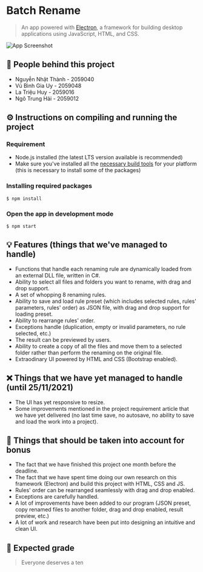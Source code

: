 # Batch Rename
> An app powered with [Electron](https://www.electronjs.org/), a framework for building desktop applications using JavaScript, HTML, and CSS.

![App Screenshot](https://scontent.fsgn5-8.fna.fbcdn.net/v/t1.15752-9/260902156_1475669992851348_4585694398908888505_n.png?_nc_cat=109&ccb=1-5&_nc_sid=ae9488&_nc_ohc=SelIewRS_V0AX_E1t1x&_nc_ht=scontent.fsgn5-8.fna&oh=2cc025cd368632fa5482d67233910948&oe=61C457F0)
## :construction_worker: People behind this project
- Nguyễn Nhật Thành - 2059040
- Vũ Bình Gia Uy - 2059048
- La Triệu Huy - 2059016
- Ngô Trung Hải - 2059012
## :gear: Instructions on compiling and running the project
### Requirement
- Node.js installed (the latest LTS version available is recommended)
- Make sure you've installed all the [necessary build tools](https://github.com/TooTallNate/node-gyp#installation) for your platform (this is necessary to install some of the packages)
### Installing required packages
```
$ npm install
```
### Open the app in development mode
```
$ npm start
```
## :bulb: Features (things that we've managed to handle)
- Functions that handle each renaming rule are dynamically loaded from an external DLL file, written in C#.
- Ability to select all files and folders you want to rename, with drag and drop support.
- A set of whopping 8 renaming rules.
- Ability to save and load rule preset (which includes selected rules, rules' parameters, rules' order) as JSON file, with drag and drop support for loading preset.
- Ability to rearrange rules' order.
- Exceptions handle (duplication, empty or invalid parameters, no rule selected, etc.)
- The result can be previewed by users.
- Ability to create a copy of all the files and move them to a selected folder rather than perform the renaming on the original file.
- Extraodinary UI powered by HTML and CSS (Bootstrap enabled).
## :x: Things that we have yet managed to handle (until 25/11/2021)
- The UI has yet responsive to resize.
- Some improvements mentioned in the project requirement article that we have yet delivered (no last time save, no autosave, no ability to save and load the work into a project).
## :100: Things that should be taken into account for bonus
- The fact that we have finished this project one month before the deadline.
- The fact that we have spent time doing our own research on this framework (Electron) and build this project with HTML, CSS and JS.
- Rules' order can be rearranged seamlessly with drag and drop enabled.
- Exceptions are carefully handled.
- A lot of improvements have been added to our program (JSON preset, copy renamed files to another folder, drag and drop enabled, result preview, etc.)
- A lot of work and research have been put into designing an intuitive and clean UI.
## :100: Expected grade
> Everyone deserves a ten

